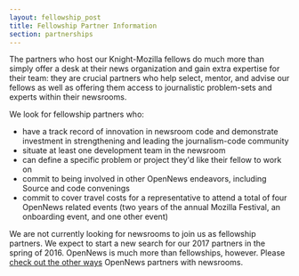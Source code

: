 ```yaml
---
layout: fellowship_post
title: Fellowship Partner Information
section: partnerships
---
```

<p class="bodybig">The partners who host our Knight-Mozilla fellows do much more than simply offer a desk at their news organization and gain extra expertise for their team: they are crucial partners who help select, mentor, and advise our fellows as well as offering them access to journalistic problem-sets and experts within their newsrooms.</p>

We look for fellowship partners who:

* have a track record of innovation in newsroom code and demonstrate investment in strengthening and leading the journalism-code community
* situate at least one development team in the newsroom
* can define a specific problem or project they'd like their fellow to work on
* commit to being involved in other OpenNews endeavors, including Source and code convenings
* commit to cover travel costs for a representative to attend a total of four OpenNews related events (two years of the annual Mozilla Festival, an onboarding event, and one other event)

We are not currently looking for newsrooms to join us as fellowship partners. We expect to start a new search for our 2017 partners in the spring of 2016. OpenNews is much more than fellowships, however. Please [check out the other ways](/getinvolved/newspartners/) OpenNews partners with newsrooms.
